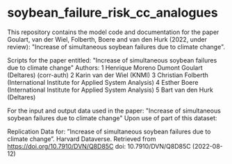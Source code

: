 # soybean_failure_risk_cc_analogues
This repository contains the model code and documentation for the paper Goulart, van der Wiel, Folberth, Boere and van den Hurk (2022, under review): "Increase of simultaneous soybean failures due to climate change".

Scripts for the paper entitled: "Increase of simultaneous soybean failures due to climate change"
Authors: 
1	Henrique Moreno Dumont Goulart (Deltares) (corr-auth)
2	Karin van der Wiel (KNMI)
3	Christian Folberth (International Institute for Applied System Analysis)
4	Esther Boere (International Institute for Applied System Analysis)
5	Bart van den Hurk (Deltares) 


For the input and output data used in the paper: "Increase of simultaneous soybean failures due to climate change" Upon use of part of this dataset:

Replication Data for: ”Increase of simultaneous soybean failures due to climate change”. Harvard Dataverse. Retrieved from https://doi.org/10.7910/DVN/Q8D85C doi: 10.7910/DVN/Q8D85C (2022-08-12)
